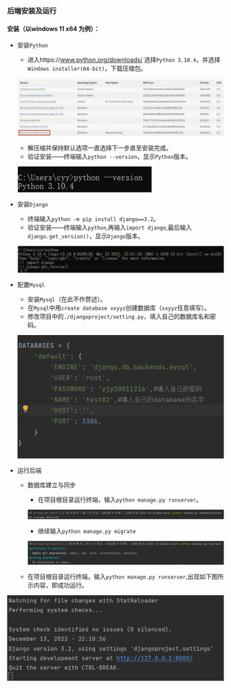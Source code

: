 ### 后端安装及运行

#### 安装（以windows 11 x64 为例）：

- 安装`Python`

  - 进入https://www.python.org/downloads/ 选择`Python 3.10.4`，并选择`Windows installer(64-bit)`，下载压缩包。

  ![download_python](.\assets\download_python.png)

  - 解压缩并保持默认选项一直选择下一步直至安装完成。
  - 验证安装——终端输入`python --version`，显示`Python`版本。

  ![python_version](.\assets\python_version.png)

- 安装`Django`

  - 终端输入`python -m pip install django==3.2`。
  - 验证安装——终端输入`python`,再输入`import django`,最后输入`django.get_version()`，显示`Django`版本。

  ![django_version](.\assets\django_version.png)

- 配置`Mysql`

  - 安装`Mysql`（在此不作赘述）。
  - 在`Mysql`中用`create database xxyyz`创建数据库（`xxyyz`任意填写）。
  - 修改项目中的`./djangoproject/setting.py`，填入自己的数据库名和密码。

  ![Mysql_config](.\assets\Mysql_config.png)

- 运行后端

  - 数据库建立与同步

    - 在项目根目录运行终端，输入`python manage.py runserver`。

    ![makemig](.\assets\makemig.png)

    - 继续输入`python manage.py migrate`

    ![mig](.\assets\mig.png)

  - 在项目根目录运行终端，输入`python manage.py runserver`,出现如下图所示内容，即成功运行。

![run](.\assets\run.png)